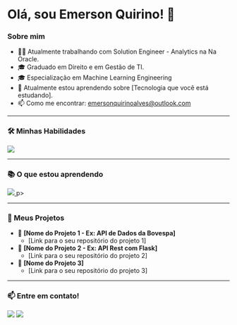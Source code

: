 # Olá, sou Emerson Quirino! 👋

### Sobre mim
- 👨‍💻 Atualmente trabalhando com Solution Engineer - Analytics na Na Oracle.
- 🎓 Graduado em Direito e em Gestão de TI.
- 🎓 Especialização em Machine Learning Engineering
- 🌱 Atualmente estou aprendendo sobre [Tecnologia que você está estudando].
- 📫 Como me encontrar: emersonquirinoalves@outlook.com

---

### 🛠️ Minhas Habilidades
<p align="left">
  <a href="https://skillicons.dev">
    <img src="https://skillicons.dev/icons?i=python,flask,git,docker,aws,linux,mysql,postgres" />
  </a>
</p>

---

### 📚 O que estou aprendendo
<p align="left">
  <a href="https://skillicons.dev">
    <img src="https://skillicons.dev/icons?i=tensorflow,pytorch,sklearn" />
  </a>
p>

---

### 🚀 Meus Projetos

- 🔗 **[Nome do Projeto 1 - Ex: API de Dados da Bovespa]**
  - [Link para o seu repositório do projeto 1]
- 🔗 **[Nome do Projeto 2 - Ex: API Rest com Flask]**
  - [Link para o seu repositório do projeto 2]
- 🔗 **[Nome do Projeto 3]**
  - [Link para o seu repositório do projeto 3]

---

### 📫 Entre em contato!
<p align="left">
<a href="https://www.linkedin.com/in/SEU-PERFIL-LINKEDIN/" target="_blank"><img src="https://img.shields.io/badge/-LinkedIn-%230077B5?style=for-the-badge&logo=linkedin&logoColor=white" target="_blank"></a>
<a href="mailto:SEU-EMAIL@gmail.com"><img src="https://img.shields.io/badge/Gmail-D14836?style=for-the-badge&logo=gmail&logoColor=white" /></a>
</p>
